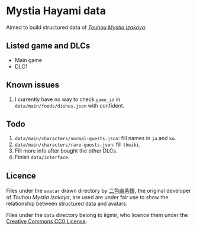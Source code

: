 # Mystia Hayami data

Aimed to build structured data of [*Touhou Mystia Izakaya*](https://store.steampowered.com/app/1584090).

## Listed game and DLCs

* Main game
* DLC1

## Known issues

1. I currently have no way to check `game_id` in `data/main/foods/dishes.json` with confident.

## Todo

1. `data/main/characters/normal-guests.json`: fill names in `ja` and `ko`.
2. `data/main/characters/rare-guests.json`: fill `thwiki`.
3. Fill more info after bought the other DLCs.
4. Finish `data/interface`.

## Licence

Files under the `avatar` drawn directory by [二色幽紫蝶](https://x.com/youziKK), the original developer of *Touhou Mystia Izakaya*, are used are under fair use to show the relationship between structured data and avatars.

Files under the `data` directory belong to iigmir, who licence them under the [Creative Commons CC0 License](https://creativecommons.org/publicdomain/zero/1.0/).

